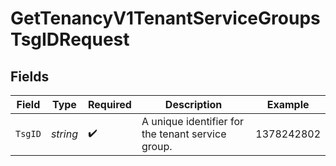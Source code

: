 # GetTenancyV1TenantServiceGroupsTsgIDRequest


## Fields

| Field                                              | Type                                               | Required                                           | Description                                        | Example                                            |
| -------------------------------------------------- | -------------------------------------------------- | -------------------------------------------------- | -------------------------------------------------- | -------------------------------------------------- |
| `TsgID`                                            | *string*                                           | :heavy_check_mark:                                 | A unique identifier for the tenant service group.<br/> | 1378242802                                         |